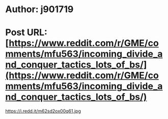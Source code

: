 # Author: j901719
# Post URL: [https://www.reddit.com/r/GME/comments/mfu563/incoming_divide_and_conquer_tactics_lots_of_bs/](https://www.reddit.com/r/GME/comments/mfu563/incoming_divide_and_conquer_tactics_lots_of_bs/)


https://i.redd.it/m62sd2ox00q61.jpg